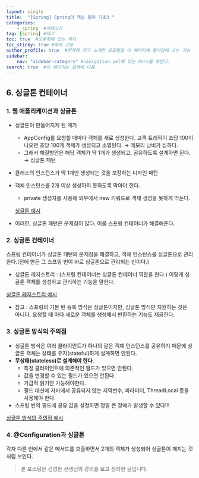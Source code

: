 ```yaml
---
layout: single
title:  "[Spring] Spring의 핵심 원리 기초3 "
categories: 
    - spring  #카테고리
tag: [Spring] #태그
toc: true  #오른쪽에 있는 목차
toc_sticky: true #목차 고정
author_profile: true  #왼쪽에 자기 소개란 프로필을 이 페이지에 들어갈때 끄는 기능
sidebar:
    nav: "sidebar-category" #navigation.yml에 있는 docs를 뜻한다.
search: true  #이 페이지는 검색에 나옴.
---
```


## 6. 싱글톤 컨테이너

### 1. 웹 애플리케이션과 싱글톤

- 싱글톤이 만들어지게 된 계기
    - AppConfig를 요청할 때마다 객체를 새로 생성한다. 고객 트래픽이 초당 100이 나오면 초당 100개 객체가 생성되고 소멸된다. → 메모리 낭비가 심하다.
    - 그래서 해결방안은 해당 객체가 딱 1개가 생성되고, 공유하도록 설계하면 된다. → 싱글톤 패턴
- 클래스의 인스턴스가 딱 1개만 생성되는 것을 보장하는 디자인 패턴
- 객체 인스턴스를 2개 이상 생성하지 못하도록 막아야 한다.
    - private 생성자를 사용해 외부에서 new 키워드로 객체 생성을 못하게 막는다.
    
    [싱글톤 예시](https://github.com/woolfiekim/spring-basic-study/blob/master/src/test/java/hello/core/singleton/SingletonService.java)
    
- 이러한, 싱글톤 패턴은 문제점이 많다. 이를 스프링 컨테이너가 해결해준다.

### 2. 싱글톤 컨테이너

스프링 컨테이너가 싱글톤 패턴의 문제점을 해결하고, 객체 인스턴스를 싱글톤으로 관리한다.(전에 만든 그 스프링 빈이 바로 싱글톤으로 관리되는 빈이다.)

- 싱글톤 레지스트리 : (스프링 컨테이너는 싱글톤 컨테이너 역할을 한다.) 이렇게 싱글톤 객체를 생성하고 관리하는 기능을 말한다.
  
[싱글톤 레지스트리 예시](https://github.com/woolfiekim/spring-basic-study/blob/master/src/test/java/hello/core/singleton/SingletonTest.java)

- 참고 : 스프링의 기본 빈 등록 방식은 싱글톤이지만, 싱글톤 방식만 지원하는 것은 아니다. 요청할 때 마다 새로운 객체를 생성해서 반환하는 기능도 제공한다.

### 3. 싱글톤 방식의 주의점

- 싱글톤 방식은 여러 클라이언트가 하나의 같은 객체 인스턴스를 공유하기 때문에 싱글톤 객체는 상태를 유지(stateful)하게 설계하면 안된다.
- **무상태(stateless)로 설계해야 한다.**
    - 특정 클라이언트에 의존적인 필드가 있으면 안된다.
    - 값을 변경할 수 있는 필드가 있으면 안된다.
    - 가급적 읽기만 가능해야한다.
    - 필드 대신에 자바에서 공유되지 않는 지역변수, 파라미터, ThreadLocal 등을 사용해야 한다.
- 스프링 빈의 필드에 공유 값을 설정하면 정말 큰 장애가 발생할 수 있다!!!

[싱글톤 방식의 주의점 예시](https://github.com/woolfiekim/spring-basic-study/blob/master/src/test/java/hello/core/singleton/StatefulService.java)

### 4. @Configuration과 싱글톤

각자 다른 빈에서 같은 메서드를 호출하면서 2개의 객체가 생성되어 싱글톤이 깨지는 것처럼 보인다.


> 본 포스팅은 김영한 선생님의 강의를 보고 정리한 글입니다.